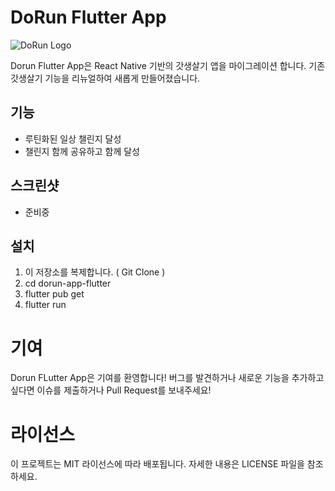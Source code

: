 # DoRun Flutter App

![DoRun Logo](https://github.com/DoRun-DoRun/dorun-app-flutter/blob/main/assets/images/logo.png?raw=true)

Dorun Flutter App은 React Native 기반의 갓생살기 앱을 마이그레이션 합니다.
기존 갓생살기 기능을 리뉴얼하여 새롭게 만들어졌습니다.

## 기능

- 루틴화된 일상 챌린지 달성
- 챌린지 함께 공유하고 함께 달성

## 스크린샷

- 준비중

## 설치

1. 이 저장소를 복제합니다. ( Git Clone )
2. cd dorun-app-flutter
3. flutter pub get
4. flutter run

# 기여
Dorun FLutter App은 기여를 환영합니다! 버그를 발견하거나 새로운 기능을 추가하고 싶다면 이슈를 제출하거나 Pull Request를 보내주세요!

# 라이선스
이 프로젝트는 MIT 라이선스에 따라 배포됩니다. 자세한 내용은 LICENSE 파일을 참조하세요.
